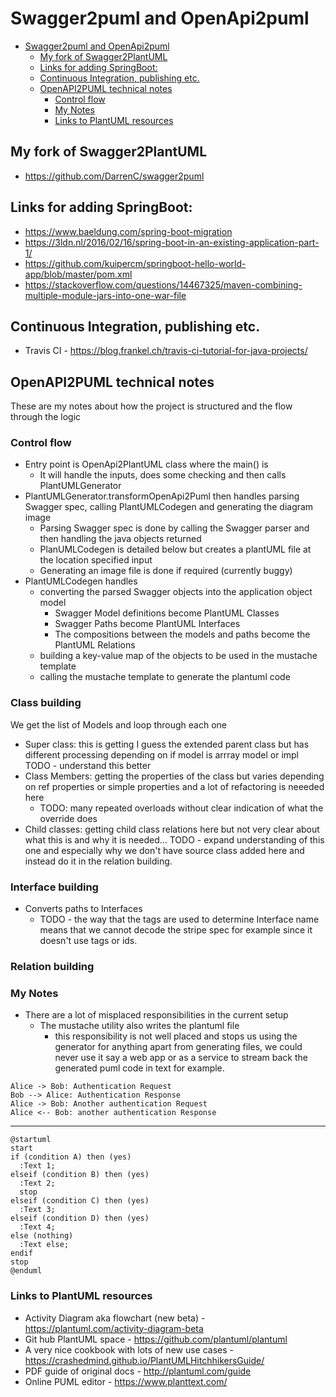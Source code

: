 # Swagger2puml and OpenApi2puml

- [Swagger2puml and OpenApi2puml](#swagger2puml-and-openapi2puml)
  - [My fork of Swagger2PlantUML](#my-fork-of-swagger2plantuml)
  - [Links for adding SpringBoot:](#links-for-adding-springboot)
  - [Continuous Integration, publishing etc.](#continuous-integration-publishing-etc)
  - [OpenAPI2PUML technical notes](#openapi2puml-technical-notes)
    - [Control flow](#control-flow)
    - [My Notes](#my-notes)
    - [Links to PlantUML resources](#links-to-plantuml-resources)

## My fork of Swagger2PlantUML

- <https://github.com/DarrenC/swagger2puml>

## Links for adding SpringBoot:

- <https://www.baeldung.com/spring-boot-migration>
- <https://3ldn.nl/2016/02/16/spring-boot-in-an-existing-application-part-1/>
- <https://github.com/kuipercm/springboot-hello-world-app/blob/master/pom.xml>
- <https://stackoverflow.com/questions/14467325/maven-combining-multiple-module-jars-into-one-war-file>

## Continuous Integration, publishing etc.

- Travis CI -
    <https://blog.frankel.ch/travis-ci-tutorial-for-java-projects/>

## OpenAPI2PUML technical notes

These are my notes about how the project is structured and the flow
through the logic

### Control flow

- Entry point is OpenApi2PlantUML class where the main() is
  - It will handle the inputs, does some checking and then calls
        PlantUMLGenerator
- PlantUMLGenerator.transformOpenApi2Puml then handles parsing Swagger
    spec, calling PlantUMLCodegen and generating the diagram image
  - Parsing Swagger spec is done by calling the Swagger parser and
        then handling the java objects returned
  - PlanUMLCodegen is detailed below but creates a plantUML file at
        the location specified input
  - Generating an image file is done if required (currently buggy)
- PlantUMLCodegen handles
  - converting the parsed Swagger objects into the application
        object model
    - Swagger Model definitions become PlantUML Classes
    - Swagger Paths become PlantUML Interfaces
    - The compositions between the models and paths become the
            PlantUML Relations
  - building a key-value map of the objects to be used in the
        mustache template
  - calling the mustache template to generate the plantuml code

### Class building

We get the list of Models and loop through each one
- Super class: this is getting I guess the extended parent class but has different processing depending on if model is arrray model or impl TODO - understand this better
- Class Members: getting the properties of the class but varies depending on ref properties or simple properties and a lot of refactoring is neeeded here 
  - TODO: many repeated overloads without clear indication of what the override does
- Child classes: getting child class relations here but not very clear about what this is and why it is needed... TODO - expand understanding of this one and especially why we don't have source class added here and instead do it in the relation building.

### Interface building

- Converts paths to Interfaces
  - TODO - the way that the tags are used to determine Interface name means that we cannot decode the stripe spec for example since it doesn't use tags or ids.

### Relation building

### My Notes

- There are a lot of misplaced responsibilities in the current setup
  - The mustache utility also writes the plantuml file
    - this responsibility is not well placed and stops us using the generator for anything apart from generating files, we could never use it say a web app or as a service to stream back the generated puml code in text for example.


```plantuml
Alice -> Bob: Authentication Request
Bob --> Alice: Authentication Response
Alice -> Bob: Another authentication Request
Alice <-- Bob: another authentication Response
```

---

```plantuml
@startuml
start
if (condition A) then (yes)
  :Text 1;
elseif (condition B) then (yes)
  :Text 2;
  stop
elseif (condition C) then (yes)
  :Text 3;
elseif (condition D) then (yes)
  :Text 4;
else (nothing)
  :Text else;
endif
stop
@enduml
```

### Links to PlantUML resources

- Activity Diagram aka flowchart (new beta) -
    <https://plantuml.com/activity-diagram-beta>
- Git hub PlantUML space - <https://github.com/plantuml/plantuml>
- A very nice cookbook with lots of new use cases -
    <https://crashedmind.github.io/PlantUMLHitchhikersGuide/>
- PDF guide of original docs - <http://plantuml.com/guide>
- Online PUML editor - <https://www.planttext.com/>
